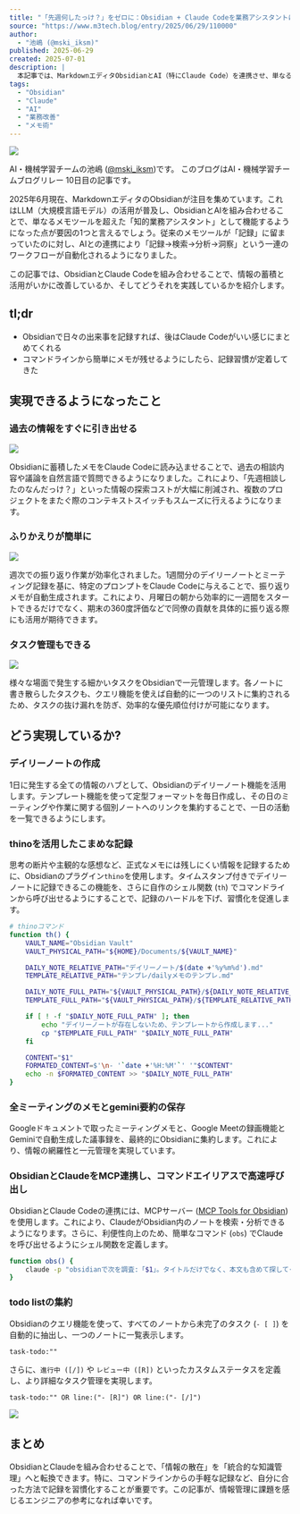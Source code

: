 ```yaml
---
title: "「先週何したっけ？」をゼロに：Obsidian + Claude Codeを業務アシスタントに"
source: "https://www.m3tech.blog/entry/2025/06/29/110000"
author:
  - "池嶋 (@mski_iksm)"
published: 2025-06-29
created: 2025-07-01
description: |
  本記事では、MarkdownエディタObsidianとAI（特にClaude Code）を連携させ、単なるメモツールを超えた「知的業務アシスタント」として活用する方法を解説する。情報の記録、検索、分析、洞察という一連のワークフローを自動化し、情報の蓄積と活用をいかに改善できるか、その具体的な実践方法を紹介する。
tags:
  - "Obsidian"
  - "Claude"
  - "AI"
  - "業務改善"
  - "メモ術"
---
```


![](https://cdn-ak.f.st-hatena.com/images/fotolife/m/m3tech/20250629/20250629110005.png)

AI・機械学習チームの池嶋 ([@mski\_iksm](https://x.com/mski_iksm))です。 このブログはAI・機械学習チームブログリレー 10日目の記事です。

2025年6月現在、MarkdownエディタのObsidianが注目を集めています。これはLLM（大規模言語モデル）の活用が普及し、ObsidianとAIを組み合わせることで、単なるメモツールを超えた「知的業務アシスタント」として機能するようになった点が要因の1つと言えるでしょう。従来のメモツールが「記録」に留まっていたのに対し、AIとの連携により「記録→検索→分析→洞察」という一連のワークフローが自動化されるようになりました。

この記事では、ObsidianとClaude Codeを組み合わせることで、情報の蓄積と活用がいかに改善しているか、そしてどうそれを実践しているかを紹介します。

## tl;dr

- Obsidianで日々の出来事を記録すれば、後はClaude Codeがいい感じにまとめてくれる
- コマンドラインから簡単にメモが残せるようにしたら、記録習慣が定着してきた

## 実現できるようになったこと

### 過去の情報をすぐに引き出せる

![](https://cdn-ak.f.st-hatena.com/images/fotolife/m/m3tech/20250629/20250629110008.png)

Obsidianに蓄積したメモをClaude Codeに読み込ませることで、過去の相談内容や議論を自然言語で質問できるようになりました。これにより、「先週相談したのなんだっけ？」といった情報の探索コストが大幅に削減され、複数のプロジェクトをまたぐ際のコンテキストスイッチもスムーズに行えるようになります。

### ふりかえりが簡単に

![](https://cdn-ak.f.st-hatena.com/images/fotolife/m/m3tech/20250629/20250629110013.png)

週次での振り返り作業が効率化されました。1週間分のデイリーノートとミーティング記録を基に、特定のプロンプトをClaude Codeに与えることで、振り返りメモが自動生成されます。これにより、月曜日の朝から効率的に一週間をスタートできるだけでなく、期末の360度評価などで同僚の貢献を具体的に振り返る際にも活用が期待できます。

### タスク管理もできる

![](https://cdn-ak.f.st-hatena.com/images/fotolife/m/m3tech/20250629/20250629110016.png)

様々な場面で発生する細かいタスクをObsidianで一元管理します。各ノートに書き散らしたタスクも、クエリ機能を使えば自動的に一つのリストに集約されるため、タスクの抜け漏れを防ぎ、効率的な優先順位付けが可能になります。

## どう実現しているか?

### デイリーノートの作成

1日に発生する全ての情報のハブとして、Obsidianのデイリーノート機能を活用します。テンプレート機能を使って定型フォーマットを毎日作成し、その日のミーティングや作業に関する個別ノートへのリンクを集約することで、一日の活動を一覧できるようにします。

### thinoを活用したこまめな記録

思考の断片や主観的な感想など、正式なメモには残しにくい情報を記録するために、Obsidianのプラグイン`thino`を使用します。タイムスタンプ付きでデイリーノートに記録できるこの機能を、さらに自作のシェル関数 (`th`) でコマンドラインから呼び出せるようにすることで、記録のハードルを下げ、習慣化を促進します。

```sh
# thinoコマンド
function th() {
    VAULT_NAME="Obsidian Vault"
    VAULT_PHYSICAL_PATH="${HOME}/Documents/${VAULT_NAME}"

    DAILY_NOTE_RELATIVE_PATH="デイリーノート/$(date +'%y%m%d').md"
    TEMPLATE_RELATIVE_PATH="テンプレ/dailyメモのテンプレ.md"

    DAILY_NOTE_FULL_PATH="${VAULT_PHYSICAL_PATH}/${DAILY_NOTE_RELATIVE_PATH}"
    TEMPLATE_FULL_PATH="${VAULT_PHYSICAL_PATH}/${TEMPLATE_RELATIVE_PATH}"

    if [ ! -f "$DAILY_NOTE_FULL_PATH" ]; then
        echo "デイリーノートが存在しないため、テンプレートから作成します..."
        cp "$TEMPLATE_FULL_PATH" "$DAILY_NOTE_FULL_PATH"
    fi

    CONTENT="$1"
    FORMATED_CONTENT=$'\n- '`date +'%H:%M'`' '"$CONTENT"
    echo -n $FORMATED_CONTENT >> "$DAILY_NOTE_FULL_PATH"
}
```

### 全ミーティングのメモとgemini要約の保存

Googleドキュメントで取ったミーティングメモと、Google Meetの録画機能とGeminiで自動生成した議事録を、最終的にObsidianに集約します。これにより、情報の網羅性と一元管理を実現しています。

### ObsidianとClaudeをMCP連携し、コマンドエイリアスで高速呼び出し

ObsidianとClaude Codeの連携には、MCPサーバー ([MCP Tools for Obsidian](https://github.com/jacksteamdev/obsidian-mcp-tools)) を使用します。これにより、ClaudeがObsidian内のノートを検索・分析できるようになります。さらに、利便性向上のため、簡単なコマンド (`obs`) でClaudeを呼び出せるようにシェル関数を定義します。

```sh
function obs() {
    claude -p "obsidianで次を調査:「$1」。タイトルだけでなく、本文も含めて探してください。なお、ファイル名にはYYMMDDの形式で日付が含まれています。"
}
```

### todo listの集約

Obsidianのクエリ機能を使って、すべてのノートから未完了のタスク (`- [ ]`) を自動的に抽出し、一つのノートに一覧表示します。

```query
task-todo:""
```

さらに、`進行中 ([/])` や `レビュー中 ([R])` といったカスタムステータスを定義し、より詳細なタスク管理を実現します。

```query
task-todo:"" OR line:("- [R]") OR line:("- [/]")
```

![](https://cdn-ak.f.st-hatena.com/images/fotolife/m/m3tech/20250629/20250629110019.png)

## まとめ

ObsidianとClaudeを組み合わせることで、「情報の散在」を「統合的な知識管理」へと転換できます。特に、コマンドラインからの手軽な記録など、自分に合った方法で記録を習慣化することが重要です。この記事が、情報管理に課題を感じるエンジニアの参考になれば幸いです。
